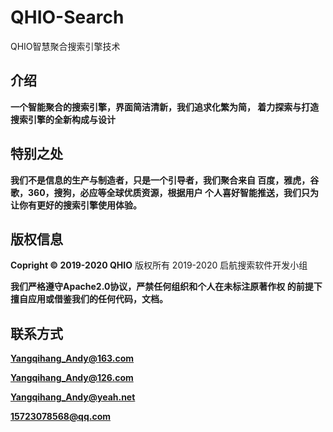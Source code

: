# QHIO-Search
QHIO智慧聚合搜索引擎技术
## 介绍
**一个智能聚合的搜索引擎，界面简洁清新，我们追求化繁为简，
着力探索与打造搜索引擎的全新构成与设计**

## 特别之处
**我们不是信息的生产与制造者，只是一个引导者，我们聚合来自
百度，雅虎，谷歌，360，搜狗，必应等全球优质资源，根据用户
个人喜好智能推送，我们只为让你有更好的搜索引擎使用体验。**

## 版权信息
**Copright © 2019-2020 QHIO**
版权所有 2019-2020 启航搜索软件开发小组

**我们严格遵守Apache2.0协议，严禁任何组织和个人在未标注原著作权
的前提下擅自应用或借鉴我们的任何代码，文档。**

## 联系方式
**Yangqihang_Andy@163.com**

**Yangqihang_Andy@126.com**

**Yangqihang_Andy@yeah.net**

**15723078568@qq.com**
